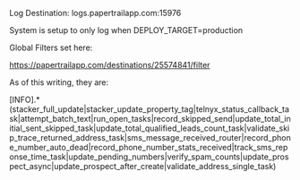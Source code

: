 Log Destination: logs.papertrailapp.com:15976

System is setup to only log when DEPLOY_TARGET=production

Global Filters set here:

https://papertrailapp.com/destinations/25574841/filter

As of this writing, they are:

[INFO].*(stacker_full_update|stacker_update_property_tag|telnyx_status_callback_task|attempt_batch_text|run_open_tasks|record_skipped_send|update_total_initial_sent_skipped_task|update_total_qualified_leads_count_task|validate_skip_trace_returned_address_task|sms_message_received_router|record_phone_number_auto_dead|record_phone_number_stats_received|track_sms_reponse_time_task|update_pending_numbers|verify_spam_counts|update_prospect_async|update_prospect_after_create|validate_address_single_task)

